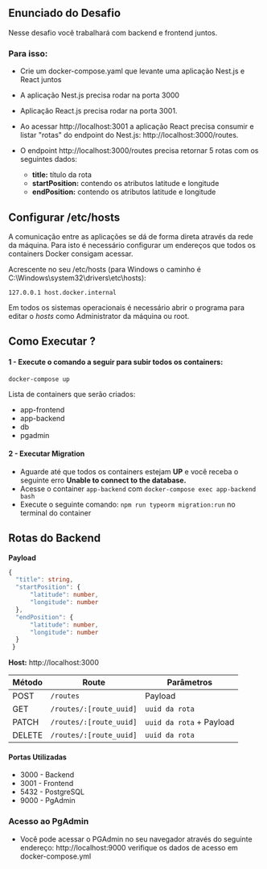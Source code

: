## Enunciado do Desafio

Nesse desafio você trabalhará com backend e frontend juntos.


### Para isso:

- Crie um docker-compose.yaml que levante uma aplicação Nest.js e React juntos

- A aplicação Nest.js precisa rodar na porta 3000

- Aplicação React.js precisa rodar na porta 3001.

- Ao acessar http://localhost:3001 a aplicação React precisa consumir e listar "rotas" do endpoint do Nest.js: http://localhost:3000/routes.

- O endpoint http://localhost:3000/routes precisa retornar 5 rotas com os seguintes dados: 
    *  **title:** título da rota
    *  **startPosition:** contendo os atributos latitude e longitude
    *  **endPosition:** contendo os atributos latitude e longitude


## Configurar /etc/hosts

A comunicação entre as aplicações se dá de forma direta através da rede da máquina.
Para isto é necessário configurar um endereços que todos os containers Docker consigam acessar.

Acrescente no seu /etc/hosts (para Windows o caminho é C:\Windows\system32\drivers\etc\hosts):
```
127.0.0.1 host.docker.internal
```
Em todos os sistemas operacionais é necessário abrir o programa para editar o *hosts* como Administrator da máquina ou root.


## Como Executar ?

#### 1 - Execute o comando a seguir para subir todos os containers:

```
docker-compose up
```
Lista de containers que serão criados:


* app-frontend
* app-backend
* db
* pgadmin

#### 2 - Executar Migration

- Aguarde até que todos os containers estejam **UP** e você receba o seguinte erro **Unable to connect to the database.**
- Acesse o container ``app-backend`` com ``docker-compose exec app-backend bash``
- Execute o seguinte comando: ``npm run typeorm migration:run`` no terminal do container


## Rotas do Backend

**Payload**
```typescript
{
  "title": string,
  "startPosition": {
      "latitude": number,
      "longitude": number
  },
  "endPosition": {
      "latitude": number,
      "longitude": number
  }
 }
```

**Host:** http://localhost:3000

| Método | Route | Parâmetros |
|--- |--- |--- |
| POST | ```/routes``` | Payload |
| GET | ```/routes/:[route_uuid]``` | ```uuid da rota```|
| PATCH | ```/routes/:[route_uuid]``` | ```uuid da rota``` + Payload |
| DELETE | ```/routes/:[route_uuid]``` | ```uuid da rota``` |


#### Portas Utilizadas

- 3000 - Backend
- 3001 - Frontend
- 5432 - PostgreSQL
- 9000 - PgAdmin

### Acesso ao PgAdmin

- Você pode acessar o PGAdmin no seu navegador através do seguinte endereço: http://localhost:9000 verifique os dados de acesso em docker-compose.yml
